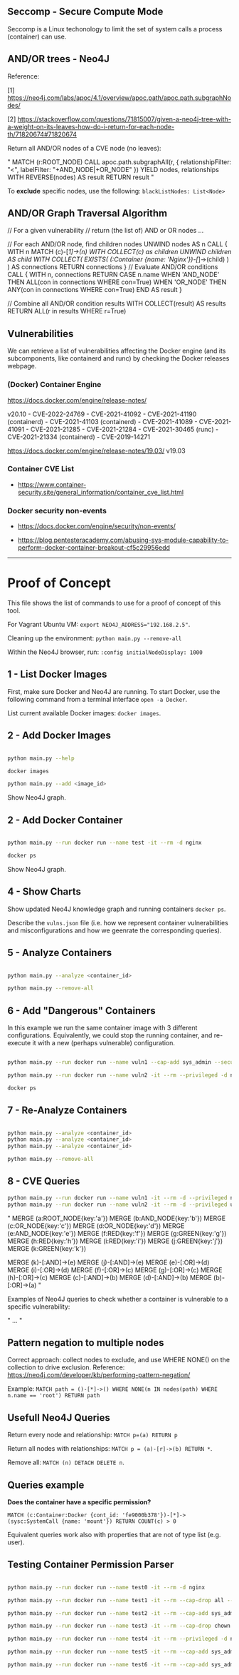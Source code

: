 
## Seccomp - Secure Compute Mode

Seccomp is a Linux techonology to limit the set of system calls a process (container) can use.





## AND/OR trees - Neo4J

Reference: 

[1] https://neo4j.com/labs/apoc/4.1/overview/apoc.path/apoc.path.subgraphNodes/

[2] https://stackoverflow.com/questions/71815007/given-a-neo4j-tree-with-a-weight-on-its-leaves-how-do-i-return-for-each-node-th/71820674#71820674



Return all AND/OR nodes of a CVE node (no leaves):

"
MATCH (r:ROOT_NODE)
CALL apoc.path.subgraphAll(r, {
	relationshipFilter: "<",
	labelFilter: "+AND_NODE|+OR_NODE"
})
YIELD nodes, relationships
WITH REVERSE(nodes) AS result
RETURN result
"

To __exclude__ specific nodes, use the following:
`blackListNodes: List<Node>`












## AND/OR Graph Traversal Algorithm

// For a given vulnerability
// return (the list of) AND or OR nodes
...

// For each AND/OR node, find children nodes 
UNWIND nodes AS n
    CALL {
        WITH n
        MATCH (c)-[*1]->(n)
        WITH COLLECT(c) as children
        UNWIND children AS child
        WITH COLLECT( EXISTS( (:Container {name: 'Nginx'})-[*]->(child) ) ) AS connections
        RETURN connections
    }
    // Evaluate AND/OR conditions
    CALL {
        WITH n, connections
        RETURN
        CASE n.name
        WHEN 'AND_NODE'  THEN ALL(con in connections WHERE con=True)
        WHEN 'OR_NODE' THEN ANY(con in connections WHERE con=True)
        END AS result
    }

// Combine all AND/OR condition results
WITH COLLECT(result) AS results
RETURN ALL(r in results WHERE r=True)



## Vulnerabilities

We can retrieve a list of vulnerabilities affecting the Docker engine (and its subcomponents, like containerd and runc) by checking the Docker releases webpage.

### (Docker) Container Engine
https://docs.docker.com/engine/release-notes/

v20.10
    - CVE-2022-24769
    - CVE-2021-41092
    - CVE-2021-41190 (containerd)
    - CVE-2021-41103 (containerd)
    - CVE-2021-41089
    - CVE-2021-41091
    - CVE-2021-21285
    - CVE-2021-21284
    - CVE-2021-30465 (runc)
    - CVE-2021-21334 (containerd)
    - CVE-2019-14271

https://docs.docker.com/engine/release-notes/19.03/
v19.03

### Container CVE List

 - https://www.container-security.site/general_information/container_cve_list.html

### Docker security non-events

 - https://docs.docker.com/engine/security/non-events/

 - https://blog.pentesteracademy.com/abusing-sys-module-capability-to-perform-docker-container-breakout-cf5c29956edd




------------------------------------------------------------------------

# Proof of Concept

This file shows the list of commands to use for a proof of concept of this tool.

For Vagrant Ubuntu VM: `export NEO4J_ADDRESS="192.168.2.5"`.

Cleaning up the environment: `python main.py --remove-all`

Within the Neo4J browser, run: `:config initialNodeDisplay: 1000`


## 1 - List Docker Images

First, make sure Docker and Neo4J are running. To start Docker, use the following command from a terminal interface `open -a Docker`.

List current available Docker images: `docker images`.


## 2 - Add Docker Images

```bash

python main.py --help

docker images

python main.py --add <image_id>
```

Show Neo4J graph.


## 2 - Add Docker Container

```bash

python main.py --run docker run --name test -it --rm -d nginx 

docker ps 
```

Show Neo4J graph.


## 4 - Show Charts

Show updated Neo4J knowledge graph and running containers `docker ps`.

Describe the `vulns.json` file (i.e. how we represent container vulnerabilities and misconfigurations and how we geenrate the corresponding queries).


## 5 - Analyze Containers

```bash

python main.py --analyze <container_id>

python main.py --remove-all
```

## 6 - Add "Dangerous" Containers

In this example we run the same container image with 3 different configurations. Equivalently, we could stop the running container, and re-execute it with a new (perhaps vulnerable) configuration.

```bash

python main.py --run docker run --name vuln1 --cap-add sys_admin --security-opt apparmor=unconfined -it --rm -d nginx 

python main.py --run docker run --name vuln2 -it --rm --privileged -d nginx 

docker ps 
```

## 7 - Re-Analyze Containers

```bash

python main.py --analyze <container_id>
python main.py --analyze <container_id>
python main.py --analyze <container_id>

python main.py --remove-all
```


## 8 - CVE Queries


```bash
python main.py --run docker run --name vuln1 -it --rm -d --privileged nginx
python main.py --run docker run --name vuln2 -it --rm -d --privileged ubuntu
```

"
MERGE (a:ROOT_NODE{key:'a'})
MERGE (b:AND_NODE{key:'b'})
MERGE (c:OR_NODE{key:'c'})
MERGE (d:OR_NODE{key:'d'})
MERGE (e:AND_NODE{key:'e'})
MERGE (f:RED{key:'f'})
MERGE (g:GREEN{key:'g'})
MERGE (h:RED{key:'h'})
MERGE (i:RED{key:'i'})
MERGE (j:GREEN{key:'j'})
MERGE (k:GREEN{key:'k'})

MERGE (k)-[:AND]->(e)
MERGE (j)-[:AND]->(e)
MERGE (e)-[:OR]->(d)
MERGE (i)-[:OR]->(d)
MERGE (f)-[:OR]->(c)
MERGE (g)-[:OR]->(c)
MERGE (h)-[:OR]->(c)
MERGE (c)-[:AND]->(b)
MERGE (d)-[:AND]->(b)
MERGE (b)-[:OR]->(a)
"


Examples of Neo4J queries to check whether a container is vulnerable to a specific vulnerability:

"
...
"


## Pattern negation to multiple nodes

Correct approach: collect nodes to exclude, and use WHERE NONE() on the collection to drive exclusion.
Reference: https://neo4j.com/developer/kb/performing-pattern-negation/

Example: 
`MATCH path = ()-[*]->() WHERE NONE(n IN nodes(path) WHERE n.name == 'root') RETURN path`



## Usefull Neo4J Queries

Return every node and relationship: `MATCH p=(a) RETURN p`

Return all nodes with relationships: `MATCH p = (a)-[r]->(b) RETURN *`.

Remove all: `MATCH (n) DETACH DELETE n`.


## Queries example

**Does the container have a specific permission?**

`MATCH (c:Container:Docker {cont_id: 'fe9000b378'})-[*]->(sysc:SystemCall {name: 'mount'}) RETURN COUNT(c) > 0`

Equivalent queries work also with properties that are not of type list (e.g. user).


## Testing Container Permission Parser

```bash

python main.py --run docker run --name test0 -it --rm -d nginx

python main.py --run docker run --name test1 -it --rm --cap-drop all --cap-add sys_module -d nginx

python main.py --run docker run --name test2 -it --rm --cap-add sys_admin -d nginx

python main.py --run docker run --name test3 -it --rm --cap-drop chown -d nginx

python main.py --run docker run --name test4 -it --rm --privileged -d nginx

python main.py --run docker run --name test5 -it --rm --cap-add sys_admin --security-opt apparmor=unconfined -d nginx

python main.py --run docker run --name test6 -it --rm --cap-add sys_admin --security-opt seccomp=unconfined -d nginx

```

